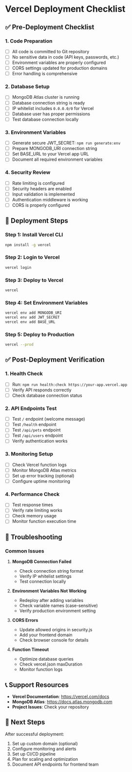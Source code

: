 # Vercel Deployment Checklist

## ✅ Pre-Deployment Checklist

### 1. Code Preparation
- [ ] All code is committed to Git repository
- [ ] No sensitive data in code (API keys, passwords, etc.)
- [ ] Environment variables are properly configured
- [ ] CORS settings updated for production domains
- [ ] Error handling is comprehensive

### 2. Database Setup
- [ ] MongoDB Atlas cluster is running
- [ ] Database connection string is ready
- [ ] IP whitelist includes `0.0.0.0/0` for Vercel
- [ ] Database user has proper permissions
- [ ] Test database connection locally

### 3. Environment Variables
- [ ] Generate secure JWT_SECRET: `npm run generate:env`
- [ ] Prepare MONGODB_URI connection string
- [ ] Set BASE_URL to your Vercel app URL
- [ ] Document all required environment variables

### 4. Security Review
- [ ] Rate limiting is configured
- [ ] Security headers are enabled
- [ ] Input validation is implemented
- [ ] Authentication middleware is working
- [ ] CORS is properly configured

## 🚀 Deployment Steps

### Step 1: Install Vercel CLI
```bash
npm install -g vercel
```

### Step 2: Login to Vercel
```bash
vercel login
```

### Step 3: Deploy to Vercel
```bash
vercel
```

### Step 4: Set Environment Variables
```bash
vercel env add MONGODB_URI
vercel env add JWT_SECRET
vercel env add BASE_URL
```

### Step 5: Deploy to Production
```bash
vercel --prod
```

## ✅ Post-Deployment Verification

### 1. Health Check
- [ ] Run: `npm run health:check https://your-app.vercel.app`
- [ ] Verify API responds correctly
- [ ] Check database connection status

### 2. API Endpoints Test
- [ ] Test `/` endpoint (welcome message)
- [ ] Test `/health` endpoint
- [ ] Test `/api/pets` endpoint
- [ ] Test `/api/users` endpoint
- [ ] Verify authentication works

### 3. Monitoring Setup
- [ ] Check Vercel function logs
- [ ] Monitor MongoDB Atlas metrics
- [ ] Set up error tracking (optional)
- [ ] Configure uptime monitoring

### 4. Performance Check
- [ ] Test response times
- [ ] Verify rate limiting works
- [ ] Check memory usage
- [ ] Monitor function execution time

## 🔧 Troubleshooting

### Common Issues
1. **MongoDB Connection Failed**
   - Check connection string format
   - Verify IP whitelist settings
   - Test connection locally

2. **Environment Variables Not Working**
   - Redeploy after adding variables
   - Check variable names (case-sensitive)
   - Verify production environment setting

3. **CORS Errors**
   - Update allowed origins in security.js
   - Add your frontend domain
   - Check browser console for details

4. **Function Timeout**
   - Optimize database queries
   - Check vercel.json maxDuration
   - Monitor function logs

## 📞 Support Resources

- **Vercel Documentation**: https://vercel.com/docs
- **MongoDB Atlas**: https://docs.atlas.mongodb.com
- **Project Issues**: Check your repository

## 🎯 Next Steps

After successful deployment:
1. Set up custom domain (optional)
2. Configure monitoring and alerts
3. Set up CI/CD pipeline
4. Plan for scaling and optimization
5. Document API endpoints for frontend team 